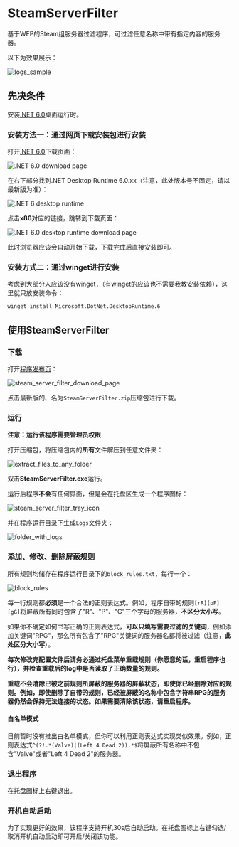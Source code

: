 # SteamServerFilter

基于WFP的Steam组服务器过滤程序，可过滤任意名称中带有指定内容的服务器。

以下为效果展示：

![logs_sample](READMEs/logs_sample.png)

## 先决条件

安装[.NET 6.0](https://dotnet.microsoft.com/en-us/download/dotnet/6.0)桌面运行时。

### 安装方法一：通过网页下载安装包进行安装

打开[.NET 6.0](https://dotnet.microsoft.com/en-us/download/dotnet/6.0)下载页面：

![.NET 6.0 download page](READMEs/.NET6_download_page.png)

在右下部分找到.NET Desktop Runtime 6.0.xx（注意，此处版本号不固定，请以最新版为准）：

![.NET 6 desktop runtime](READMEs/.NET6_desktop_runtime.png)

点击**x86**对应的链接，跳转到下载页面：

![.NET 6.0 desktop runtime download page](READMEs/.NET6_desktop_runtime_download_page.png)

此时浏览器应该会自动开始下载，下载完成后直接安装即可。

### 安装方式二：通过winget进行安装

考虑到大部分人应该没有winget，（有winget的应该也不需要我教安装依赖），这里就只放安装命令：

`winget install Microsoft.DotNet.DesktopRuntime.6`

## 使用SteamServerFilter

### 下载

打开[程序发布页](https://github.com/deximy/SteamServerFilter/releases)：

![steam_server_filter_download_page](READMEs/steam_server_filter_download_page.png)

点击最新版的、名为`SteamServerFilter.zip`压缩包进行下载。

### 运行

**注意：运行该程序需要管理员权限**

打开压缩包，将压缩包内的**所有**文件解压到任意文件夹：

![extract_files_to_any_folder](READMEs/extract_files_to_any_folder.png)

双击**SteamServerFilter.exe**运行。

运行后程序**不会**有任何界面，但是会在托盘区生成一个程序图标：

![steam_server_filter_tray_icon](READMEs/steam_server_filter_tray_icon.png)

并在程序运行目录下生成`Logs`文件夹：

![folder_with_logs](READMEs/folder_with_logs.png)

### 添加、修改、删除屏蔽规则

所有规则均储存在程序运行目录下的`block_rules.txt`，每行一个：

![block_rules](READMEs/block_rules.png)

每一行规则都**必须**是一个合法的正则表达式。例如，程序自带的规则`[rR][pP][gG]`将屏蔽所有同时包含了"R"、"P"、"G"三个字母的服务器，**不区分大小写**。

如果你不确定如何书写正确的正则表达式，**可以只填写需要过滤的关键词**，例如添加关键词"RPG"，那么所有包含了"RPG"关键词的服务器名都将被过滤（注意，**此处区分大小写**）。

**每次修改完配置文件后请务必通过托盘菜单重载规则（你愿意的话，重启程序也行），并检查重载后的log中是否读取了正确数量的规则。**

**重载不会清除已被之前规则所屏蔽的服务器的屏蔽状态，即使你已经删除对应的规则。例如，即使删除了自带的规则，已经被屏蔽的名称中包含字符串RPG的服务器仍然会保持无法连接的状态。如果需要清除该状态，请重启程序。**

#### 白名单模式

目前暂时没有推出白名单模式，但你可以利用正则表达式实现类似效果。例如，正则表达式`^(?!.*(Valve)|(Left 4 Dead 2)).*$`将屏蔽所有名称中不包含"Valve"或者"Left 4 Dead 2"的服务器。

### 退出程序

在托盘图标上右键退出。

### 开机自动启动

为了实现更好的效果，该程序支持开机30s后自动启动。在托盘图标上右键勾选/取消开机自动启动即可开启/关闭该功能。
